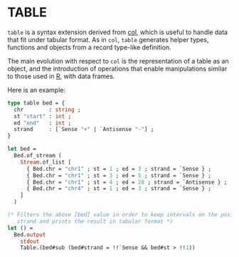 TABLE
=====

`table` is a syntax extension derived from
[col](https://github.com/pveber/col), which is useful to handle data
that fit under tabular format. As in `col`, `table` generates helper
types, functions and objects from a record type-like definition.

The main evolution with respect to `col` is the representation of a
table as an object, and the introduction of operations that enable
manipulations similar to those used in [R](http://www.r-project.org/),
with data frames.

Here is an example:
```ocaml
type table bed = {
  chr        : string ;
  st "start" : int ;
  ed "end"   : int ;
  strand     : [`Sense "+" | `Antisense "-"] ;
}

let bed = 
  Bed.of_stream (
    Stream.of_list [
      { Bed.chr = "chr1" ; st = 1 ; ed = 3 ; strand = `Sense } ;
      { Bed.chr = "chr1" ; st = 3 ; ed = 5 ; strand = `Sense } ;
      { Bed.chr = "chr1" ; st = 4 ; ed = 28 ; strand = `Antisense } ;
      { Bed.chr = "chr4" ; st = 1 ; ed = 3 ; strand = `Sense } ;
    ]
  )

(* Filters the above [bed] value in order to keep intervals on the positive
   strand and prints the result in tabular format *)
let () = 
  Bed.output 
    stdout 
    Table.(bed#sub (bed#strand = !!`Sense && bed#st > !!1))
```


